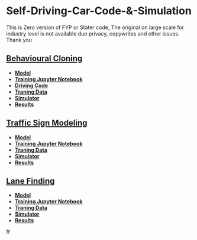 # Self-Driving-Car-Code-&-Simulation
This is Zero version of FYP or Stater code, The original on large scale for industry level is not available due privacy, copywrites and other issues. Thank you
## [**Behavioural Cloning**](https://github.com/aqafridi/Self-Driving-Car-Project/tree/main/Behavoir%20Cloning)
* [**Model**]()
* [**Training Jupyter Notebook**]()
* [**Driving Code**]()
* [**Traning Data**]()
* [**Simulator**]()
* [**Results**]()
## [**Traffic Sign Modeling**](https://github.com/aqafridi/Self-Driving-Car-Project/tree/main/Behavoir%20Cloning)
* [**Model**]()
* [**Training Jupyter Notebook**]()
* [**Traning Data**]()
* [**Simulator**]()
* [**Results**]()
## [**Lane Finding**](https://github.com/aqafridi/Self-Driving-Car-Project/tree/main/Behavoir%20Cloning)
* [**Model**]()
* [**Training Jupyter Notebook**]()
* [**Traning Data**]()
* [**Simulator**]()
* [**Results**]()

ff
